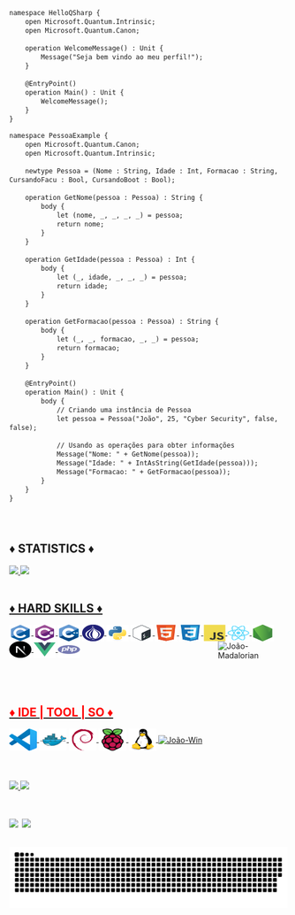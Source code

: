 ```Q#
namespace HelloQSharp {
    open Microsoft.Quantum.Intrinsic;
    open Microsoft.Quantum.Canon;

    operation WelcomeMessage() : Unit {
        Message("Seja bem vindo ao meu perfil!");
    }

    @EntryPoint()
    operation Main() : Unit {
        WelcomeMessage();
    }
}
```
```Q#
namespace PessoaExample {
    open Microsoft.Quantum.Canon;
    open Microsoft.Quantum.Intrinsic;

    newtype Pessoa = (Nome : String, Idade : Int, Formacao : String, CursandoFacu : Bool, CursandoBoot : Bool);

    operation GetNome(pessoa : Pessoa) : String {
        body {
            let (nome, _, _, _, _) = pessoa;
            return nome;
        }
    }

    operation GetIdade(pessoa : Pessoa) : Int {
        body {
            let (_, idade, _, _, _) = pessoa;
            return idade;
        }
    }

    operation GetFormacao(pessoa : Pessoa) : String {
        body {
            let (_, _, formacao, _, _) = pessoa;
            return formacao;
        }
    }

    @EntryPoint()
    operation Main() : Unit {
        body {
            // Criando uma instância de Pessoa
            let pessoa = Pessoa("João", 25, "Cyber Security", false, false);

            // Usando as operações para obter informações
            Message("Nome: " + GetNome(pessoa));
            Message("Idade: " + IntAsString(GetIdade(pessoa)));
            Message("Formacao: " + GetFormacao(pessoa));
        }
    }
}



```
<h1></h1>
  <h2><b>♦ STATISTICS ♦</b></h2>
  <a href="https://github.com/joapedroo">
  <img height="150em" src="https://github-readme-stats.vercel.app/api?username=joapedroo&show_icons=true&theme=github_dark&include_all_commits=true&count_private=true"/>
  <img height="150em" src="https://github-readme-stats.vercel.app/api/top-langs/?username=joapedroo&layout=compact&langs_count=7&theme=github_dark"/>
</div>
<div style="display: inline_block"><br>
  <h2><b>♦ HARD SKILLS ♦</b></h2>
  <img align="center" alt="João-C" height="30" width="40" src="https://raw.githubusercontent.com/devicons/devicon/master/icons/c/c-original.svg">
  <img align="center" alt="João-Csharp" height="30" width="40" src="https://raw.githubusercontent.com/devicons/devicon/master/icons/csharp/csharp-original.svg">
  <img align="center" alt="João-C++" height="30" width="40" src="https://raw.githubusercontent.com/devicons/devicon/master/icons/cplusplus/cplusplus-original.svg">
  <img align="center" alt="João-Perl" height="30" width="40" src="https://raw.githubusercontent.com/devicons/devicon/master/icons/perl/perl-original.svg">
  <img align="center" alt="João-Python" height="30" width="40" src="https://raw.githubusercontent.com/devicons/devicon/master/icons/python/python-original.svg">     
  <img align="center" alt="João-Bash" height="30" width="40" src="https://raw.githubusercontent.com/devicons/devicon/master/icons/bash/bash-original.svg">
  <img align="center" alt="João-HTML" height="30" width="40" src="https://raw.githubusercontent.com/devicons/devicon/master/icons/html5/html5-original.svg">
  <img align="center" alt="João-CSS" height="30" width="40" src="https://raw.githubusercontent.com/devicons/devicon/master/icons/css3/css3-original.svg">
  <img align="center" alt="João-JS" height="30" width="40" src="https://raw.githubusercontent.com/devicons/devicon/master/icons/javascript/javascript-original.svg">
  <img align="center" alt="João-React" height="30" width="40" src="https://raw.githubusercontent.com/devicons/devicon/master/icons/react/react-original.svg">
  <img align="center" alt="João-Node" height="30" width="40" src="https://raw.githubusercontent.com/devicons/devicon/master/icons/nodejs/nodejs-original.svg">
  <img align="center" alt="João-Next" height="30" width="40" src="https://raw.githubusercontent.com/devicons/devicon/master/icons/nextjs/nextjs-original.svg">
  <img align="center" alt="João-Vue" height="30" width="40" src="https://raw.githubusercontent.com/devicons/devicon/master/icons/vuejs/vuejs-original.svg">
  <img align="center" alt="João-PHP" height="30" width="40" src="https://raw.githubusercontent.com/devicons/devicon/master/icons/php/php-plain.svg">
  <img align="right" alt="João-Madalorian" width="25%" height="25%" src="https://c.tenor.com/rarynTvGJaUAAAAM/cicada3301-glitch.gif">
</div>
 <h1></h1>
<div style="display: inline_block border-style: solid}"><br>
  <h2 style="color:red" ><b>♦ IDE | TOOL | SO ♦ </b></h2>
  <img align="center" alt="João-vscode" height="40" width="50" src="https://raw.githubusercontent.com/devicons/devicon/master/icons/vscode/vscode-original.svg">
  <img align="center" alt="João-Docker" height="40" width="50" src="https://raw.githubusercontent.com/devicons/devicon/master/icons/docker/docker-original.svg">
  <img align="center" alt="João-Debian" height="40" width="50" src="https://raw.githubusercontent.com/devicons/devicon/master/icons/debian/debian-original.svg">
  <img align="center" alt="João-Raspberrypi" height="40" width="50" src="https://raw.githubusercontent.com/devicons/devicon/master/icons/raspberrypi/raspberrypi-original.svg">
  <img align="center" alt="João-Linux" height="40" width="50" src="https://raw.githubusercontent.com/devicons/devicon/master/icons/linux/linux-original.svg">
 <table>
  <img align="center" alt="João-Win" height="40" width="50" border="solid 1px" src="https://cdn.jsdelivr.net/gh/devicons/devicon/icons/windows8/windows8-original.svg">
  </table>
</div>
 <h1></h1>
 <div style="display: inline_block">
  <a href="https://github.com/joapedroo/Ramsonware">
  <img height="100em" src="https://github-readme-stats.vercel.app/api/pin/?username=joapedroo&repo=Ramsonware&theme=github_dark"/>
  <a href="https://github.com/joapedroo/Parsing-html">
  <img height="100em" src="https://github-readme-stats.vercel.app/api/pin/?username=joapedroo&repo=Parsing-html&theme=github_dark"/>
</div>
 <h1><h1>
<div> 
  <a href="https://www.instagram.com/" target="_blank"><img src="https://img.shields.io/badge/-Instagram-%23E4405F?style=for-the-badge&logo=instagram&logoColor=white" target="_blank"></a>
  <a href="https://www.linkedin.com/in/joapedroo/" target="_blank"><img src="https://img.shields.io/badge/-LinkedIn-%230077B5?style=for-the-badge&logo=linkedin&logoColor=white" target="_blank"></a> 
  
 ![Snake animation](https://github.com/joapedroo/joapedroo/blob/output/github-contribution-grid-snake.svg)
